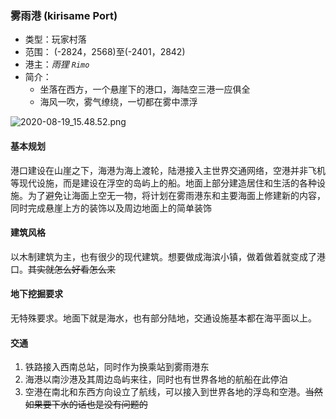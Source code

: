 ### 雾雨港 (kirisame Port)
- 类型：玩家村落
- 范围： (-2824，2568)至(-2401，2842)
- 港主：*雨狸 `Rimo`*
- 简介：
   * 坐落在西方，一个悬崖下的港口，海陆空三港一应俱全
   * 海风一吹，雾气缭绕，一切都在雾中漂浮

![2020-08-19_15.48.52.png](https://i.loli.net/2020/08/19/AvYRkp3OPxIGrm7.jpg)

#### 基本规划
港口建设在山崖之下，海港为海上渡轮，陆港接入主世界交通网络，空港并非飞机等现代设施，而是建设在浮空的岛屿上的船。地面上部分建造居住和生活的各种设施。为了避免让海面上空无一物，将计划在雾雨港东和主要海面上修建新的内容，同时完成悬崖上方的装饰以及周边地面上的简单装饰

#### 建筑风格
以木制建筑为主，也有很少的现代建筑。想要做成海滨小镇，做着做着就变成了港口。~~其实就怎么好看怎么来~~

#### 地下挖掘要求
无特殊要求。地面下就是海水，也有部分陆地，交通设施基本都在海平面以上。

#### 交通
1. 铁路接入西南总站，同时作为换乘站到雾雨港东
2. 海港以南沙港及其周边岛屿来往，同时也有世界各地的航船在此停泊
3. 空港在南北和东西方向设立了航线，可以接入到世界各地的浮岛和空港。~~当然如果要下水的话也是没有问题的~~

